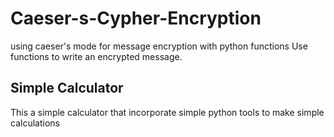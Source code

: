 # Caeser-s-Cypher-Encryption
using caeser's mode for message encryption with python functions
Use functions to write an encrypted message.

## Simple Calculator
 This a simple calculator that incorporate simple python tools to make simple calculations

